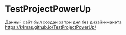 # TestProjectPowerUp
Данный сайт был создан за три дня без дизайн-макета
https://k4mas.github.io/TestProjectPowerUp/
